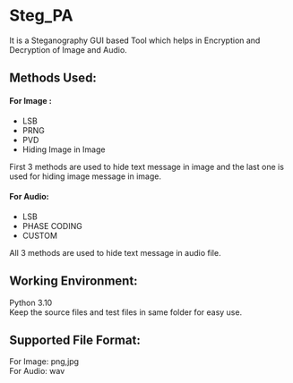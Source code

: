 # Steg_PA

It is a Steganography GUI based Tool which helps in Encryption and Decryption of Image and Audio.

## Methods Used:
#### For Image :
- LSB
- PRNG
- PVD
- Hiding Image in Image

First 3 methods are used to hide text message in image and the last one is used for hiding image message in image.

#### For Audio:
- LSB
- PHASE CODING
- CUSTOM 

All 3 methods are used to hide text message in audio file.

## Working Environment:
Python 3.10  
Keep the source files and test files in same folder for easy use.

## Supported File Format:  
For Image: png,jpg  
For Audio: wav
